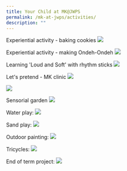 ```yaml
---
title: Your Child at MK@JWPS
permalink: /mk-at-jwps/activities/
description: ""
---
```

Experiential activity - baking cookies
![](/images/MK/Experiential%20activity%20baking.jpeg)

Experiential activity - making Ondeh-Ondeh
![](/images/MK/Experiential%20activity%20ondeh.jpeg)

Learning 'Loud and Soft' with rhythm sticks
![](/images/MK/Learning%20loud%20and%20soft%20with%20rhythm%20sticks.jpeg)

Let's pretend - MK clinic
![](/images/MK/MK%20clinic2.jpeg)

![](/images/MK/MK%20clinic1.jpeg)


Sensorial garden
![](/images/MK/Sensorial%20gardem.jpeg)


Water play:
![](/images/MK/Water%20play.jpeg)


Sand play:
![](/images/MK/Sand%20play.jpeg)

Outdoor painting:
![](/images/MK/Outdoor%20painting.jpeg)

Tricycles:
![](/images/MK/Tricycle.jpeg)

End of term project:
![](/images/MK/End%20of%20term%20project.jpeg)